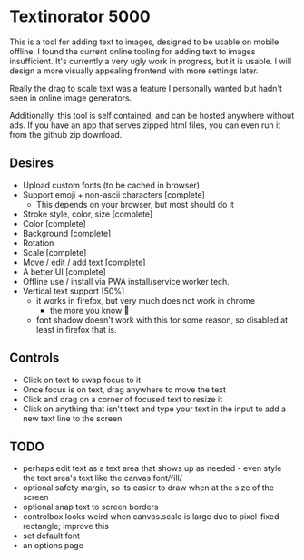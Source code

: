 # Textinorator 5000

This is a tool for adding text to images, designed to be usable on mobile offline. I found the current online tooling for adding text to images insufficient. It's currently a very ugly work in progress, but it is usable. I will design a more visually appealing frontend with more settings later.

Really the drag to scale text was a feature I personally wanted but hadn't seen in online image generators.

Additionally, this tool is self contained, and can be hosted anywhere without ads. If you have an app that serves zipped html files, you can even run it from the github zip download.

## Desires

- Upload custom fonts (to be cached in browser)
- Support emoji + non-ascii characters [complete]
  - This depends on your browser, but most should do it
- Stroke style, color, size [complete]
- Color [complete]
- Background [complete]
- Rotation
- Scale [complete]
- Move / edit / add text [complete]
- A better UI [complete]
- Offline use / install via PWA install/service worker tech.
- Vertical text support [50%]
	- it works in firefox, but very much does not work in chrome
	  - the more you know 🌠
  - font shadow doesn't work with this for some reason, so disabled
	  at least in firefox that is.

## Controls

- Click on text to swap focus to it
- Once focus is on text, drag anywhere to move the text
- Click and drag on a corner of focused text to resize it
- Click on anything that isn't text and type your text in the input
  to add a new text line to the screen.


## TODO

- perhaps edit text as a text area that shows up as needed - even style the
  text area's text like the canvas font/fill/
- optional safety margin, so its easier to draw when at the size of the screen
- optional snap text to screen borders
- controlbox looks weird when canvas.scale is large due to pixel-fixed rectangle; improve this
- set default font
- an options page

